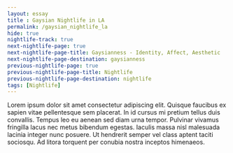 ```yaml
--- 
layout: essay
title : Gaysian Nightlife in LA
permalink: /gaysian_nightlife_la
hide: true
nightlife-track: true
next-nightlife-page: true
next-nightlife-page-title: Gaysianness - Identity, Affect, Aesthetic
next-nightlife-page-destination: gaysianness
previous-nightlife-page: true
previous-nightlife-page-title: Nightlife
previous-nightlife-page-destination: nightlife
tags: [Nightlife]
---
```


Lorem ipsum dolor sit amet consectetur adipiscing elit. Quisque faucibus ex sapien vitae pellentesque sem placerat. In id cursus mi pretium tellus duis convallis. Tempus leo eu aenean sed diam urna tempor. Pulvinar vivamus fringilla lacus nec metus bibendum egestas. Iaculis massa nisl malesuada lacinia integer nunc posuere. Ut hendrerit semper vel class aptent taciti sociosqu. Ad litora torquent per conubia nostra inceptos himenaeos.
